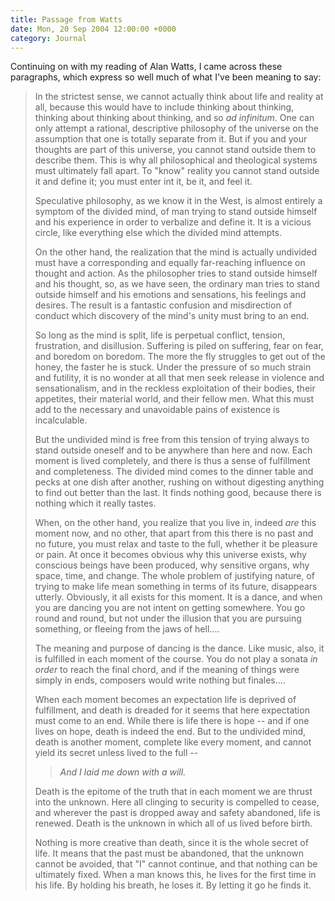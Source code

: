 ```yaml
---
title: Passage from Watts
date: Mon, 20 Sep 2004 12:00:00 +0000
category: Journal
---
```


Continuing on with my reading of Alan Watts, I came across these
paragraphs, which express so well much of what I've been meaning to say:

> In the strictest sense, we cannot actually think about life and
> reality at all, because this would have to include thinking about
> thinking, thinking about thinking about thinking, and so *ad infinitum*.
> One can only attempt a rational, descriptive philosophy of the
> universe on the assumption that one is totally separate from it.  But
> if you and your thoughts are part of this universe, you cannot stand
> outside them to describe them.  This is why all philosophical and
> theological systems must ultimately fall apart.  To "know" reality you
> cannot stand outside it and define it; you must enter int it, be it,
> and feel it.
> 
> Speculative philosophy, as we know it in the West, is almost entirely
> a symptom of the divided mind, of man trying to stand outside himself
> and his experience in order to verbalize and define it.  It is a
> vicious circle, like everything else which the divided mind attempts.
> 
> On the other hand, the realization that the mind is actually undivided
> must have a corresponding and equally far-reaching influence on
> thought and action.  As the philosopher tries to stand outside himself
> and his thought, so, as we have seen, the ordinary man tries to stand
> outside himself and his emotions and sensations, his feelings and
> desires.  The result is a fantastic confusion and misdirection of
> conduct which discovery of the mind's unity must bring to an end.
> 
> So long as the mind is split, life is perpetual conflict, tension,
> frustration, and disillusion.  Suffering is piled on suffering, fear
> on fear, and boredom on boredom.  The more the fly struggles to get
> out of the honey, the faster he is stuck.  Under the pressure of so
> much strain and futility, it is no wonder at all that men seek release
> in violence and sensationalism, and in the reckless exploitation of
> their bodies, their appetites, their material world, and their fellow
> men.  What this must add to the necessary and unavoidable pains of
> existence is incalculable.
> 
> But the undivided mind is free from this tension of trying always to
> stand outside oneself and to be anywhere than here and now.  Each
> moment is lived completely, and there is thus a sense of fulfillment
> and completeness.  The divided mind comes to the dinner table and
> pecks at one dish after another, rushing on without digesting anything
> to find out better than the last.  It finds nothing good, because
> there is nothing which it really tastes.
> 
> When, on the other hand, you realize that you live in, indeed *are* this
> moment now, and no other, that apart from this there is no past and no
> future, you must relax and taste to the full, whether it be pleasure
> or pain.  At once it becomes obvious why this universe exists, why
> conscious beings have been produced, why sensitive organs, why space,
> time, and change.  The whole problem of justifying nature, of trying
> to make life mean something in terms of its future, disappears
> utterly.  Obviously, it all exists for this moment.  It is a dance,
> and when you are dancing you are not intent on getting somewhere.  You
> go round and round, but not under the illusion that you are pursuing
> something, or fleeing from the jaws of hell....
> 
> The meaning and purpose of dancing is the dance.  Like music, also, it
> is fulfilled in each moment of the course.  You do not play a sonata
> *in order* to reach the final chord, and if the meaning of things were
> simply in ends, composers would write nothing but finales....
> 
> When each moment becomes an expectation life is deprived of
> fulfillment, and death is dreaded for it seems that here expectation
> must come to an end.  While there is life there is hope -- and if one
> lives on hope, death is indeed the end.  But to the undivided mind,
> death is another moment, complete like every moment, and cannot yield
> its secret unless lived to the full --
> 
> 
> > *And I laid me down with a will.*
> 
> Death is the epitome of the truth that in each moment we are thrust
> into the unknown.  Here all clinging to security is compelled to
> cease, and wherever the past is dropped away and safety abandoned,
> life is renewed.  Death is the unknown in which all of us lived before
> birth.
> 
> Nothing is more creative than death, since it is the whole secret of
> life.  It means that the past must be abandoned, that the unknown
> cannot be avoided, that "I" cannot continue, and that nothing can be
> ultimately fixed.  When a man knows this, he lives for the first time
> in his life.  By holding his breath, he loses it.  By letting it go he
> finds it.


